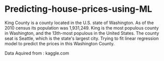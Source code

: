 # Predicting-house-prices-using-ML

King County is a county located in the U.S. state of Washington. As of the 2010 census its population was 1,931,249. King is the most populous county in Washington, and the 13th-most populous in the United States. The county seat is Seattle, which is the state's largest city.
Trying to fit linear regression model to predict the prices in this Washington County.

Data Aquired from : kaggle.com
